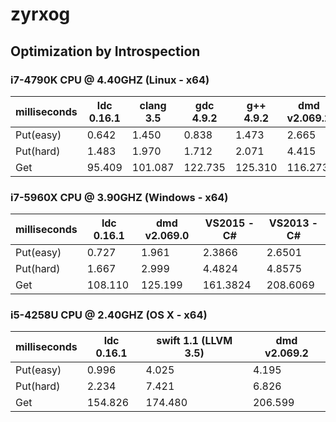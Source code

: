 # zyrxog
## Optimization by Introspection


### i7-4790K CPU @ 4.40GHZ (Linux - x64)

| milliseconds | ldc 0.16.1 | clang 3.5 | gdc 4.9.2 | g++ 4.9.2 | dmd v2.069.2 | dmd v2.067.1 |
|--------------|------------|-----------|-----------|-----------|--------------|--------------|
| Put(easy)    | 0.642      | 1.450     | 0.838     | 1.473     | 2.665        | 2.991        |
| Put(hard)    | 1.483      | 1.970     | 1.712     | 2.071     | 4.415        | 4.665        |
| Get          | 95.409     | 101.087   | 122.735   | 125.310   | 116.273      | 117.834      |

### i7-5960X CPU @ 3.90GHZ (Windows - x64)

| milliseconds | ldc 0.16.1 | dmd v2.069.0 | VS2015 - C# | VS2013 - C# |
|--------------|------------|--------------|-------------|-------------|
| Put(easy)    | 0.727      | 1.961        | 2.3866      | 2.6501      |
| Put(hard)    | 1.667      | 2.999        | 4.4824      | 4.8575      |
| Get          | 108.110    | 125.199      | 161.3824    | 208.6069    |

### i5-4258U CPU @ 2.40GHZ (OS X - x64)

| milliseconds | ldc 0.16.1 | swift 1.1 (LLVM 3.5) | dmd v2.069.2 |
|--------------|------------|----------------------|--------------|
| Put(easy)    | 0.996      | 4.025                | 4.195        |
| Put(hard)    | 2.234      | 7.421                | 6.826        |
| Get          | 154.826    | 174.480              | 206.599      |
